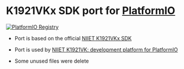K1921VKx SDK port for [PlatformIO](http://platformio.org)
=========
[![PlatformIO Registry](https://badges.registry.platformio.org/packages/dcvostok/tool/framework-k1921vk-sdk.svg)](https://registry.platformio.org/tools/dcvostok/framework-k1921vk-sdk)

* Port is based on the official [NIIET K1921VKx SDK](https://bitbucket.org/niietcm4/k1921vkx_sdk)

* Port is used by [NIIET K1921VK: development platform for PlatformIO](https://github.com/DCVostok/pio_platform_k1921vk)

* Some unused files were delete
